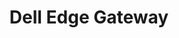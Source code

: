 ---
title: Dell Edge Gateway
layout: bundle
image: '/guides/images/devices/device-list/delledgegateway.jpg'
---